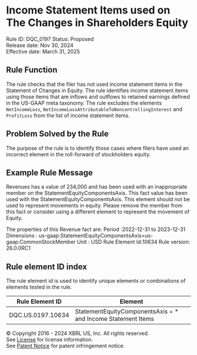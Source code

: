 # Income Statement Items used on The Changes in Shareholders Equity
Rule ID: DQC_0197
Status: Proposed  
Release date: Nov 30, 2024  
Effective date:  March 31, 2025

## Rule Function
The rule checks that the filer has not used income statement items in the Statement of Changes in Equity. The rule identifies income statement items using those items that are inflows and outflows to retained earnings defined in the US-GAAP meta taxonomy. The rule excludes the elements `NetIncomeLoss`, `NetIncomeLossAttributableToNoncontrollingInterest` and `ProfitLoss` from the list of income statement items. 

## Problem Solved by the Rule
 The purpose of the rule is to identify those cases where filers have used an incorrect element in the roll-forward of stockholders equity. 

## Example Rule Message
Revenues has a value of 234,000 and has been used with an inappropriate member on the StatementEquityComponentsAxis. This fact value has been used with the StatementEquityComponentsAxis. This element should not be used to represent movements in equity.  Please remove the member from this fact or consider using a different element to represent the movement of Equity.

The properties of this Revenue fact are:
Period :2022-12-31 to 2023-12-31
Dimensions : us-gaap:StatementEquityComponentsAxis=us-gaap:CommonStockMember
Unit : USD
Rule Element Id:10634
Rule version: 26.0.0RC1

## Rule element ID index  
The rule element id is used to identify unique elements or combinations of elements tested in the rule.

|Rule Element ID|Element|
|--- |--- |
| DQC.US.0197.10634 |StatementEquityComponentsAxis = * and Income Statement Items|



© Copyright 2016 - 2024 XBRL US, Inc. All rights reserved.   
See [License](https://xbrl.us/dqc-license) for license information.  
See [Patent Notice](https://xbrl.us/dqc-patent) for patent infringement notice. 
